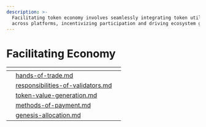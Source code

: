 ```yaml
---
description: >-
  Facilitating token economy involves seamlessly integrating token utility
  across platforms, incentivizing participation and driving ecosystem growth.
---
```


# Facilitating Economy

<table data-view="cards"><thead><tr><th></th><th></th><th></th></tr></thead><tbody><tr><td></td><td><a data-mention href="hands-of-trade.md">hands-of-trade.md</a></td><td></td></tr><tr><td></td><td><a data-mention href="responsibilities-of-validators.md">responsibilities-of-validators.md</a></td><td></td></tr><tr><td></td><td><a data-mention href="token-value-generation.md">token-value-generation.md</a></td><td></td></tr><tr><td></td><td><a data-mention href="methods-of-payment.md">methods-of-payment.md</a></td><td></td></tr><tr><td></td><td><a data-mention href="genesis-allocation.md">genesis-allocation.md</a></td><td></td></tr></tbody></table>

